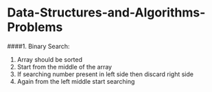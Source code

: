 # Data-Structures-and-Algorithms-Problems
####1. Binary Search:

1. Array should be sorted
2. Start from the middle of the array
3. If searching number present in left side then discard right side
4. Again from the left middle start searching

